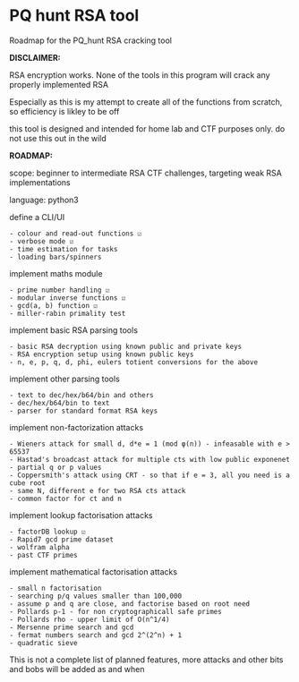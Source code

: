 # PQ hunt RSA tool
Roadmap for the PQ_hunt RSA cracking tool

**DISCLAIMER:**

RSA encryption works. None of the tools in this program will crack any properly implemented RSA

Especially as this is my attempt to create all of the functions from scratch, so efficiency is likley to be off

this tool is designed and intended for home lab and CTF purposes only. do not use this out in the wild

**ROADMAP:**

scope: beginner to intermediate RSA CTF challenges, targeting weak RSA implementations

language: python3

define a CLI/UI

	- colour and read-out functions ☑
	- verbose mode ☑
	- time estimation for tasks
	- loading bars/spinners

implement maths module

	- prime number handling ☑
	- modular inverse functions ☑
	- gcd(a, b) function ☑
 	- miller-rabin primality test

implement basic RSA parsing tools

	- basic RSA decryption using known public and private keys
	- RSA encryption setup using known public keys
	- n, e, p, q, d, phi, eulers totient conversions for the above

implement other parsing tools

	- text to dec/hex/b64/bin and others
	- dec/hex/b64/bin to text
	- parser for standard format RSA keys
	
implement non-factorization attacks

	- Wieners attack for small d, d*e = 1 (mod φ(n)) - infeasable with e > 65537
	- Hastad's broadcast attack for multiple cts with low public exponenet
	- partial q or p values
	- Coppersmith's attack using CRT - so that if e = 3, all you need is a cube root
	- same N, different e for two RSA cts attack
	- common factor for ct and n
	
implement lookup factorisation attacks
 
	- factorDB lookup ☑
	- Rapid7 gcd prime dataset
	- wolfram alpha
	- past CTF primes
  
implement mathematical factorisation attacks
 
	- small n factorisation
	- searching p/q values smaller than 100,000
	- assume p and q are close, and factorise based on root need
	- Pollards p-1 - for non cryptographicall safe primes
	- Pollards rho - upper limit of O(n^1/4)
	- Mersenne prime search and gcd
	- fermat numbers search and gcd 2^(2^n) + 1
	- quadratic sieve
 
 This is not a complete list of planned features, more attacks and other bits and bobs will be added as and when

